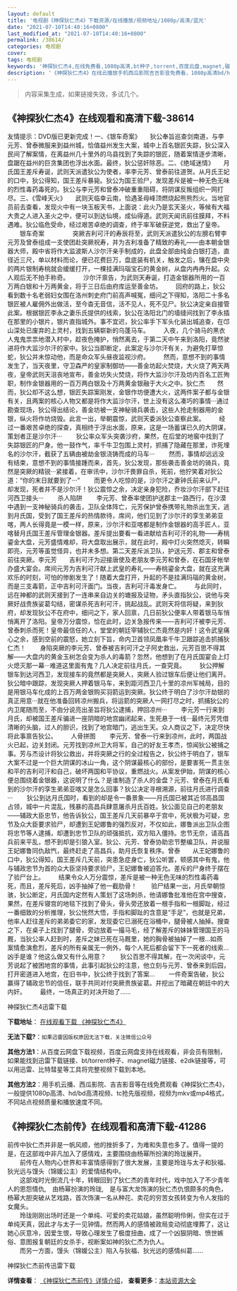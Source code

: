 ```yaml
---
layout: default
title: '电视剧《神探狄仁杰4》下载资源/在线播放/视频地址/1080p/高清/蓝光'
date: "2021-07-10T14:40:16+0800"
last_modified_at: "2021-07-10T14:40:16+0800"
permalink: /38614/
categories: 电视剧
cover:
tags: 电视剧
keywords: '神探狄仁杰4,在线免费看,1080p高清,bt种子,torrent,百度云盘,magnet,磁力链,迅雷下载资源'
description: '《神探狄仁杰4》在线云播放手机西瓜影院吉吉影音免费看，1080p高清bd/hd未删减完整版和tc抢先枪版，mkv/mp4格式，附带bt/torrent种子、magnet/磁力链、百度云盘、网盘资源迅雷下载链接'
---
```


>内容采集生成，如果链接失效，多试几个。


## 《神探狄仁杰4》在线观看和高清下载-38614

友情提示：DVD版已更新完成！一、《银车奇案》　　狄公奉旨巡查剑南道，与李元芳、曾泰微服来到益州城，恰值益州发生大案，城中上百名银匠失踪，狄公深入民间了解案情，在离益州几十里外的乌县找到了失踪的银匠，随着案情逐步清晰，盘踞在益州的巨贪集团也浮出水面。最终，狄公惩奸除恶。二、《绝域迷情》　　月氏国王差斥寿诞，武则天派遣狄公为使者，率李元芳、曾泰前往道贺。从月氏王妃的口中，狄公得知，国王差斥暴毙。狄公为国王验尸，发现差斥是被一种无色无味的烈性毒药毒死的。狄公与李元芳和曾泰冲破重重阻碍，将阴谋反叛组织一网打尽。三、《雪峰天火》　　武则天临幸云南，恰遇圣母峰顶燃烧起熊熊烈火。当地官员前去查看，发现火中有一块玉板天书，上面说：此火乃是玄天圣火，等候有大福大贵之人进入圣火之中，便可以到达仙境，成仙得道。武则天闻讯前往膜拜，不料遇难。狄公临危受命，经过艰苦卓绝的调查，终于率军破获逆党，救出了皇帝。 　　银车奇案 　　 　　突厥吉利可汗的寿辰将至，武则天派遣狄公的左膀右臂李元芳及曾泰组成一支使团赴突厥祝寿，并为吉利准备了精致的寿礼——由本朝金银器大师，殿中省将作大监波斯人沙尔汗亲手制成的，此盘全部由纯金白银打造，直径近三尺，单以材料而论，便已花费巨万，盘底装有机关，触发之后，镶在盘中央的两片银制寿桃就会缓缓打开，一棵挂满玛瑙宝石的黄金树，从盘内冉冉升起。众人观后无不拍手称奇。 　　沙尔汗禀告，为武则天寿诞，打造金银器所用的一百万两白银和十万两黄金，将于三日后由府库运至善金坊。 　　回府的路上，狄公看到数十名老弱妇女围在洛州刺史府门前高声喊冤，细问之下得知，洛阳二十多名银匠被人雇佣外出做活，至今杳无音信，活不见人，死不见尸。狄公决定亲自接管此案。根据银匠李永之妻乐氏提供的线索，狄公在洛阳北门的墙缝间找到了李永插在那里的小银片，银片直指城外。事不宜迟，狄公率手下军头化装出城追查，在邙山深处已废弃的上灵村，找到五辆崭新的乌蓬马车。 　　入夜，几个骑马的黑衣人鬼鬼祟祟地潜入村中，趁夜色掩护，悄然离去，于第二天中午来到洛阳，竟然驶进将作大监沙尔汗的家中。狄公当即断定，此案定与沙尔汗有关，为避免打草惊蛇，狄公并未惊动他，而是命众军头昼夜监视沙府。 　　然而，意想不到的事情发生了，当天夜里，守卫森严的皇家制御坊——善金坊起火焚烧，大火烧了两天两夜，皇帝武则天沮丧地宣布，善金坊失火焚烧，将作大监沙尔汗及坊内百名工匠殉职，制作金银器用的一百万两白银及十万两黄金银融于大火之中。狄仁杰　　然而，狄公却不这么想，银匠失踪案刚发，金银作坊便遭大火，这两件案子都与金银有关，且两案的核心人物又都是将作大监沙尔汗，世上没有这么凑巧的事情···通过勘查现场，狄公得出结论，善金坊被一支神秘骑兵袭击，这些人抢走制器用的金银，纵火将作坊烧毁。此言一出，举朝震惊，武则天委派狄公查察此案。 　　经过一番艰苦卓绝的探查，真相终于浮出水面，原来，这是一场蓄谋已久的大阴谋，策划者正是沙尔汗··· 　　狄公率众军头突袭沙府，果然，在后堂的地窖中找到了失踪银匠的尸身。他一鼓作气，率千牛卫包围上灵村，抓捕了隐藏在那里，诈死埋名的沙尔汗，截获了五辆由被劫金银浇铸而成的马车··· 　　然而，事情却远远没有结束，意想不到的事情接踵而来，首先，狄公发现，那些袭击善金坊的骑兵，竟然是突厥的精锐···紧接着，在审讯中，沙尔汗畏罪自杀，死前，他狞笑着对狄公道：“你的末日就要到了···” 　　而更令人吃惊的是，沙尔汗之妻钟氏前来认尸，却发现，死者并不是沙尔汗！狄公震惊之余，决定亲身犯险，乔妆沙尔汗部下赶往河西卫接头··· 　　杀人陷阱 　　李元芳、曾泰率使团护送郡主一路西行，在沙漠中遇到一支神秘骑兵的袭击，卫队全体阵亡，元芳保护曾泰携带礼物杀出生天，逃到月氏国，受到了国王差斥的热情款待，席间，他们见到了沙尔汗的孪生弟弟亚喀，两人长得竟是一模一样，原来，沙尔汗和亚喀都是制作金银器的高手匠人，亚喀替月氏国王差斥管理金银器。差斥提出要看一看进献给吉利可汗的礼物——寿桃鎏金大盘，元芳盛情难却，将大盘取出展示，就在此时，殿中灯火突然熄灭，转瞬即亮，元芳等虽觉怪异，也并未多想。第二天差斥派卫队，护送元芳、郡主和曾泰前往突厥。李元芳　　吉利可汗为迎接唐使及老朋友李元芳和曾泰，在石国牙帐举办盛大宴会。席间元芳为吉利可汗献上武皇的寿礼——寿桃鎏金大盘，就在这充满欢乐的时刻，可怕的惨剧发生了！随着大盘打开，升起的不是挂满玛瑙的黄金树，而是三支毒箭，正中吉利可汗面门。当夜，吉利可汗毒发身亡。 　　与此同时，远在神都的武则天接到了一连串来自边关的塘报及证物，矛头直指狄公，说他与突厥好战贵族娑葛勾结，密谋杀死吉利可汗，挑起战乱。武则天将信将疑，来到狄府，却发现狄公不在府中，细问之下，家人回禀，几日前狄公便率人带着银马车悄悄离开了洛阳。皇帝万分震惊，恰在此时，边关急报传来——吉利可汗被李元芳、曾泰刺杀而死！皇帝最信任的人，堂堂的朝廷宰辅狄仁杰竟然是内奸！这令武皇痛心之余，感到空前的震怒，她立刻下旨，命内卫首领凤凰率千牛卫跟踪追击抓捕狄仁杰！ 　　身陷突厥的李元芳、曾泰被吉利可汗之子阿史救出，元芳百思不得其解——大盘内的黄金玉树怎会变为杀人的毒箭？忽然，他想到了在月氏国宴会上灯火熄灭那一幕···难道这里面有鬼？几人决定前往月氏，一查究竟。 　　狄公押解银车到达河西卫，发现接车的竟然都是突厥人，突厥人验过银车后便让他们离开。狄公暗中跟踪，发现突厥人押着银马车，来到距河西卫几十里的凉州军械局，目的是用银马车化成的上百万两金银购买羽箭运到突厥。狄公终于明白了沙尔汗劫银的真正用意···就在他准备回转凉州搬兵，将运箭的突厥人一网打尽之时，抓捕狄公的内卫尾随而至，不由分说亮出圣旨将狄公逮捕，押回凉州··· 　　李元芳一行来到月氏，却被国王差斥骗进一座阴暗的地宫幽闭起来，生死悬于一线···最终元芳凭借清晰的头脑，过人的胆识，找到了地宫暗门，逃出生天。众人商议之下，决定尽快将此事禀告狄公。 　　人骨拼图 　　李元芳、曾泰一行来到凉州，此时，两国战火已起，边关封闭。元芳找到凉州卫大将军，自己的好友王孝杰，惊闻狄公被捕之事。芳与杰设计将狄公救出，并将突厥之行的全过程告之，狄公终于明白了，银车大案不过是一个巨大阴谋的冰山一角，这个阴谋最核心的部份，是要害死一贯主张和平的吉利可汗和自己，破坏两国和平协议，重燃战火。从案发伊始，阴谋的核心便总围绕着金银器，这说明了什么？是谁制造了杀人的金盘？元芳、曾泰在月氏看到的沙尔汗的孪生弟弟亚喀又是怎么回事？狄公决定寻根溯源，前往月氏进行调查··· 　　狄公到达月氏国时，看到的却是令一番景象——月氏国已被其近邻高昌国占领，城中一片混乱，残暴的高昌兵肆意屠杀月氏百姓。狄公面见自己的老朋友——辅政大臣忠节，他告诉狄公，国王差斥几天前暴卒于宫中，死状极为可疑，忠节及众大臣要求验尸，却遭到王妃娜鲁的强烈反对，不仅如此，娜鲁派出卫队企图将忠节等人逮捕，却遭到忠节卫队的顽强抵抗，双方陷入僵持。忠节无奈，请高昌兵前来平乱，想不到却是引狼入室。狄公、元芳、曾泰协助忠节整编卫队，并说服王妃娜鲁同仇敌忾，最终赶走了高昌兵，助月氏恢复秩序。曾泰　　从王妃娜鲁的口中，狄公得知，国王差斥几天前，突患急症身亡，狄公听罢，顿感其中有鬼，他与辅政忠节为首的众大臣坚持要求验尸，王妃娜鲁被迫答允。差斥的尸身终于摆在了验尸台上。 　　结果令众人万分震惊，差斥是被一种无色无味的烈性毒药毒死，而且，差斥死后，凶手抽掉了他一截肋骨！ 　　验尸结果一出，月氏举朝惊骇，狄公断定，月氏国内定然有人策划了这场刺杀，他请娜鲁批准他在宫中搜查，果然，在差斥寝宫的地毯下找到了骨头，骨头旁还放着一根手指和一根脚趾，经过一番细致的分析推理，狄公恍然大悟，手指和脚趾的含意是“手足”，也就是兄弟，他率人赶往差斥的弟弟委它的家，发现委它已溺死在浴桶中，腿骨被人抽掉。搜查之下，在桌子上找到了腿骨，旁边放着一撮马毛，经了解差斥的妹妹管理国王的马厩，当狄公率人赶到时，差斥之妹已死在马厩里，她的胸骨被抽掉了一根…如燕　　案情愈演愈烈，差斥的所有亲属无一例外，每个人死后都会留下下一死者的线索…凶手是谁？他这么做又有什么用意？ 　　狄公百思不得其解，在一次闲谈中，元芳说起了被困地宫的事情，此事引起狄公的注意，他立刻与元芳、曾泰来到后园，打开密道进入地宫，在旧书中，狄公终于找到了答案… 　　一件奇案告破，狄公赢得了辅政忠节的信任，联手共同对付突厥贵族娑葛。并挖出了暗藏在朝廷中的大内奸。 　　最终，一场真正的对决开始了……


神探狄仁杰4迅雷下载

**下载地址**： [在线观看下载 《神探狄仁杰4》](https://www.993dy.com//vod-detail-id-13427.html) 


**无法下载?**：`如果迅雷因版权原因无法下载，关注微信公众号 `

**其他方法1**：从百度云网盘下载视频，百度云网盘支持在线观看，非会员有限制，如果能找到迅雷下载链接、bt/torrent种子、magnet磁力链接、e2dk链接等，可以用迅雷、比特彗星等工具将完整视频下载到本地。

**其他方法2**：用手机云播、西瓜影院、吉吉影音等在线免费观看《神探狄仁杰4》，一般提供1080p高清、hd/bd高清视频、tc抢先版视频，视频为mkv或mp4格式，不同站点视频质量和播放速度不同。


## 《神探狄仁杰前传》在线观看和高清下载-41286

前传中狄仁杰并非是一帆风顺，他的挫折多了，为难和失意也多了。值得一提的是，在这部戏中非凡加入了感情戏，主要围绕由杨幂所扮演的玲珑展开。<br />　　前传在人物内心世界和丰富情感得到了很大发展，主要是玲珑与太子和狄福、狄光远与馒头（锦媛公主）的爱情结构中。<br />　　这部戏时光倒流几十年，转眼回到了狄仁杰的青年时代，戏中加入了不少青年人的恩怨情仇,　由杨幂扮演的玲珑,　是与富大龙饰演的狄仁杰仇恨颇多的角色，杨幂大胆突破从艺戏路，首次饰演一名从种花、卖花的穷苦女孩转变为令人发指的女魔头。<br />　　玲珑刚刚出场时还是一个单纯、可爱的卖花姑娘，虽然聪明伶俐，但实在过于单纯天真，因此才与太子一见钟情。然而两人的感情被政局变动彻底埋葬了，这让她心灰意冷，因爱生恨，导致心理发生了极度扭曲，成了一个凶狠阴暗、愤世嫉俗、意图报复朝廷的女杀手，视断案如神的狄仁杰为仇人。<br />　　而另一方面，馒头（锦媛公主）陷入与狄福、狄光远的感情纠葛&hellip;…


神探狄仁杰前传迅雷下载

**详情查看**： [《神探狄仁杰前传》详情介绍](/movie/41286/)， **查看更多**：[本站资源大全](/movie/t/all/)

